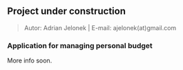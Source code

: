 ## Project under construction
>Autor: Adrian Jelonek |  E-mail: ajelonek(at)gmail.com

### Application for managing personal budget
More info soon.



